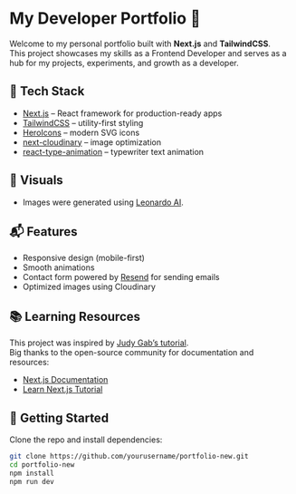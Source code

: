 # My Developer Portfolio 🚀

Welcome to my personal portfolio built with **Next.js** and **TailwindCSS**.  
This project showcases my skills as a Frontend Developer and serves as a hub for my projects, experiments, and growth as a developer.

## 🔨 Tech Stack
- [Next.js](https://nextjs.org/) – React framework for production-ready apps
- [TailwindCSS](https://tailwindcss.com/) – utility-first styling
- [HeroIcons](https://heroicons.com/) – modern SVG icons
- [next-cloudinary](https://www.npmjs.com/package/next-cloudinary) – image optimization
- [react-type-animation](https://www.npmjs.com/package/react-type-animation) – typewriter text animation

## 📸 Visuals
- Images were generated using [Leonardo AI](https://app.leonardo.ai/ai-generations).

## 📬 Features
- Responsive design (mobile-first)
- Smooth animations
- Contact form powered by [Resend](https://resend.com/docs/send-with-nextjs) for sending emails
- Optimized images using Cloudinary

## 📚 Learning Resources
This project was inspired by [Judy Gab’s tutorial](https://www.youtube.com/watch?v=Kb1f5bvF6f4&ab_channel=webdecoded).  
Big thanks to the open-source community for documentation and resources:
- [Next.js Documentation](https://nextjs.org/docs)
- [Learn Next.js Tutorial](https://nextjs.org/learn)

## 🚀 Getting Started
Clone the repo and install dependencies:
```bash
git clone https://github.com/yourusername/portfolio-new.git
cd portfolio-new
npm install
npm run dev
